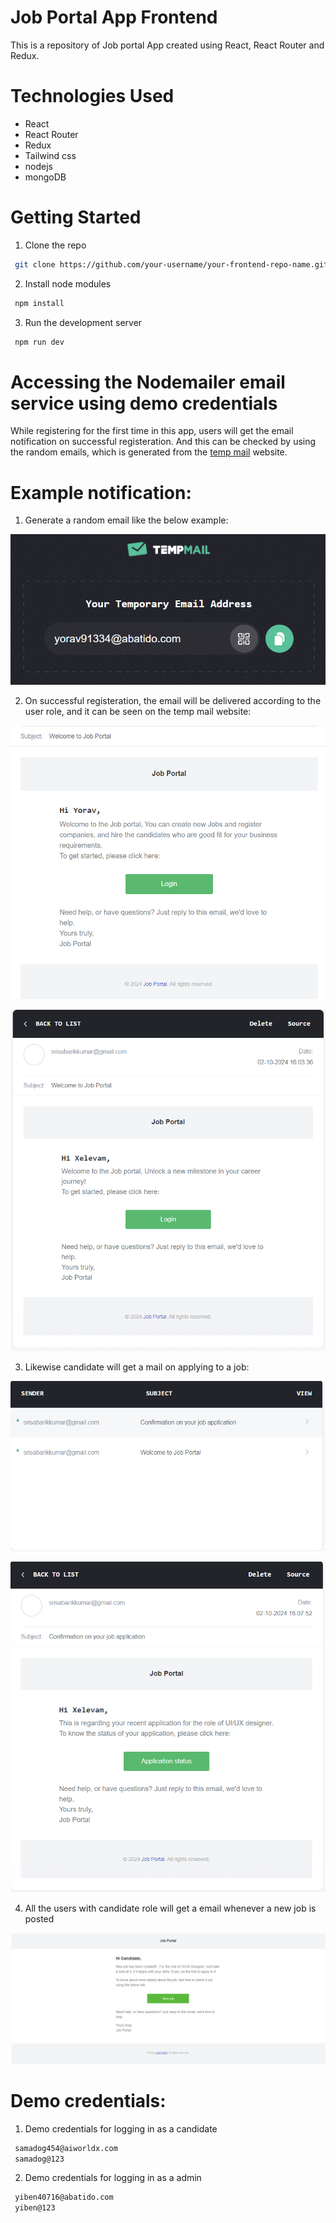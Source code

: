# Job Portal App Frontend

This is a repository of Job portal App created using React, React Router and Redux.

# Technologies Used

* React
* React Router
* Redux
* Tailwind css
* nodejs
* mongoDB

# Getting Started

 1. Clone the repo

```bash
 git clone https://github.com/your-username/your-frontend-repo-name.git
```

2. Install node modules 

```bash
 npm install
```

3. Run the development server

```bash
 npm run dev
```

# Accessing the Nodemailer email service using demo credentials

While registering for the first time in this app, users will get the email notification on successful
registeration. And this can be checked by using the random emails, which is generated from the [temp mail](https://temp-mail.org/) website.

# Example notification:

1. Generate a random email like the below example:

![alt text](src/assets/randomMail.png)

2. On successful registeration, the email will be delivered according to the user role,
and it can be seen on the temp mail website:

![alt text](src/assets/mailOutput.png)

![alt text](src/assets/mailcanOutput.png)

3. Likewise candidate will get a mail on applying to a job:

![alt text](src/assets/mailList.png)

![alt text](src/assets/jobEmail.png)

4. All the users with candidate role will get a email whenever a new job is posted

![alt text](src/assets/newJob.png)

# Demo credentials:

1. Demo credentials for logging in as a candidate

```bash
 samadog454@aiworldx.com
 samadog@123
```

2. Demo credentials for logging in as a admin

```bash
 yiben40716@abatido.com
 yiben@123
```